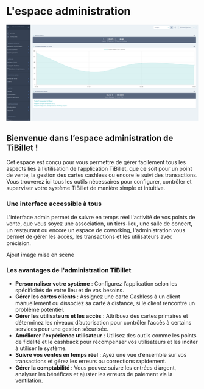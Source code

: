 # L'espace administration

![alt text](0.admin.png)


## Bienvenue dans l’espace administration de TiBillet ! 

Cet espace est conçu pour vous permettre de gérer facilement tous les aspects liés à l’utilisation de l’application TiBillet, que ce soit pour un point de vente, la gestion des cartes cashless ou encore le suivi des transactions. 
Vous trouverez ici tous les outils nécessaires pour configurer, contrôler et superviser votre système TiBillet de manière simple et intuitive.

### Une interface accessible à tous

L'interface admin permet de suivre en temps réel l'activité de vos points de vente, que vous soyez une association, un tiers-lieu, une salle de concert, un restaurant ou encore un espace de coworking, l'administration vous permet de gérer les accès, les transactions et les utilisateurs avec précision.

Ajout image mise en scène

### Les avantages de l'administration TiBillet

- **Personnaliser votre système** : Configurez l’application selon les spécificités de votre lieu et de vos besoins.
- **Gérer les cartes clients** : Assignez une carte Cashless à un client manuellement ou dissociez sa carte à distance, si le client rencontre un problème potentiel.
- **Gérer les utilisateurs et les accès** : Attribuez des cartes primaires et déterminez les niveaux d’autorisation pour contrôler l’accès à certains services pour une gestion sécurisée.
- **Améliorer l'expérience utilisateur** : Utilisez des outils comme les points de fidélité et le cashback pour récompenser vos utilisateurs et les inciter à utiliser le système.
- **Suivre vos ventes en temps réel** : Ayez une vue d’ensemble sur vos transactions et gérez les erreurs ou corrections rapidement.
- **Gérer la comptabilité** : Vous pouvez suivre les entrées d’argent, analyser les bénéfices et ajuster les erreurs de paiement via la ventilation.